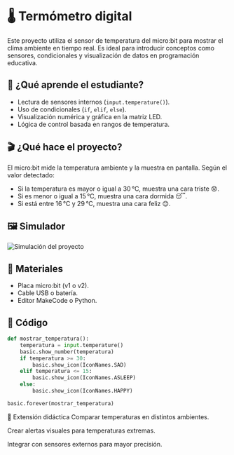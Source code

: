 # 🌡️ Termómetro digital

Este proyecto utiliza el sensor de temperatura del micro:bit para mostrar el clima ambiente en tiempo real. Es ideal para introducir conceptos como sensores, condicionales y visualización de datos en programación educativa.

## 🧠 ¿Qué aprende el estudiante?

- Lectura de sensores internos (`input.temperature()`).
- Uso de condicionales (`if`, `elif`, `else`).
- Visualización numérica y gráfica en la matriz LED.
- Lógica de control basada en rangos de temperatura.

## 🎬 ¿Qué hace el proyecto?

El micro:bit mide la temperatura ambiente y la muestra en pantalla. Según el valor detectado:
- Si la temperatura es mayor o igual a 30 °C, muestra una cara triste 😟.
- Si es menor o igual a 15 °C, muestra una cara dormida 😴.
- Si está entre 16 °C y 29 °C, muestra una cara feliz 😊.

## 🖼 Simulador
![Simulación del proyecto](../Images/Gif2.gif)

## 🧰 Materiales

- Placa micro:bit (v1 o v2).
- Cable USB o batería.
- Editor MakeCode o Python.

## 🧪 Código

```python
def mostrar_temperatura():
    temperatura = input.temperature()
    basic.show_number(temperatura)
    if temperatura >= 30:
        basic.show_icon(IconNames.SAD)
    elif temperatura <= 15:
        basic.show_icon(IconNames.ASLEEP)
    else:
        basic.show_icon(IconNames.HAPPY)

basic.forever(mostrar_temperatura)
```
🧩 Extensión didáctica
Comparar temperaturas en distintos ambientes.

Crear alertas visuales para temperaturas extremas.

Integrar con sensores externos para mayor precisión.
